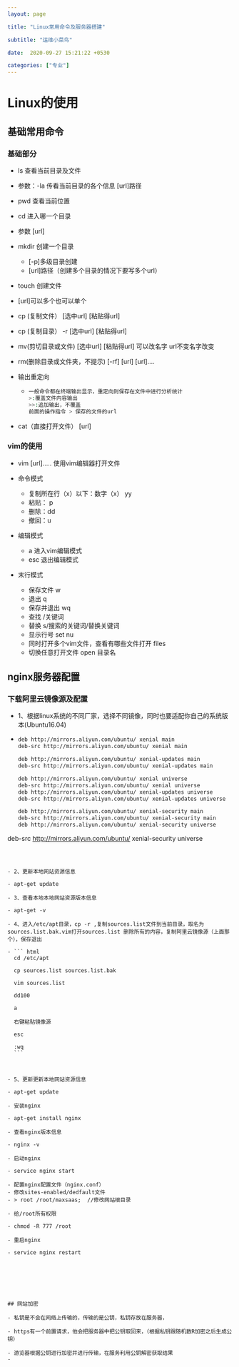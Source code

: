 ```yaml
---
layout: page

title: "Linux常用命令及服务器搭建"

subtitle: "运维小菜鸟"

date:  2020-09-27 15:21:22 +0530

categories: ["专业"]
---
```


# Linux的使用

## 基础常用命令

### 基础部分

- ls	查看当前目录及文件
  
- 参数：-la	传看当前目录的各个信息	[url]路径
  
- pwd    查看当前位置

- cd    进入哪一个目录
  
- 参数    [url]
  
- mkdir     创建一个目录
  - [-p]多级目录创建
  - [url]路径（创建多个目录的情况下要写多个url）

- touch    创建文件
  
- [url]可以多个也可以单个
  
- cp (复制文件） [选中url] [粘贴得url]

- cp (复制目录） -r  [选中url] [粘贴得url]

- mv(剪切目录或文件) [选中url] [粘贴得url]  可以改名字 url不变名字改变

- rm(删除目录或文件夹，不提示) [-rf] [url] [url]....

- 输出重定向

  - ``` php
    一般命令都在终端输出显示，重定向则保存在文件中进行分析统计
    >:覆盖文件内容输出
    >>:追加输出，不覆盖
    前面的操作指令 > 保存的文件的url
    ```

    

- cat（直接打开文件） [url]

### vim的使用

- vim [url].....   使用vim编辑器打开文件
- 命令模式
  - 复制所在行（x）以下：数字（x） yy
  - 粘贴： p
  - 删除：dd
  - 撤回：u

- 编辑模式
  - a    进入vim编辑模式
  - esc    退出编辑模式

- 末行模式
  - 保存文件 w
  - 退出 q
  - 保存并退出 wq 
  - 查找   /关键词
  - 替换  s/搜索的关键词/替换关键词
  - 显示行号 set nu
  - 同时打开多个vim文件，查看有哪些文件打开   files
  - 切换任意打开文件  open 目录名

## nginx服务器配置

### 下载阿里云镜像源及配置

- 1、根据linux系统的不同厂家，选择不同镜像，同时也要适配你自己的系统版本(Ubuntu16.04)

- ``` html
  deb http://mirrors.aliyun.com/ubuntu/ xenial main
  deb-src http://mirrors.aliyun.com/ubuntu/ xenial main
  
  deb http://mirrors.aliyun.com/ubuntu/ xenial-updates main
  deb-src http://mirrors.aliyun.com/ubuntu/ xenial-updates main
  
  deb http://mirrors.aliyun.com/ubuntu/ xenial universe
  deb-src http://mirrors.aliyun.com/ubuntu/ xenial universe
  deb http://mirrors.aliyun.com/ubuntu/ xenial-updates universe
  deb-src http://mirrors.aliyun.com/ubuntu/ xenial-updates universe
  
  deb http://mirrors.aliyun.com/ubuntu/ xenial-security main
  deb-src http://mirrors.aliyun.com/ubuntu/ xenial-security main
  deb http://mirrors.aliyun.com/ubuntu/ xenial-security universe
deb-src http://mirrors.aliyun.com/ubuntu/ xenial-security universe
  ```
  
  
  
- 2、更新本地网站资源信息
  
- apt-get update
  
- 3、查看本地本地网站资源版本信息
  
- apt-get -v
  
- 4、进入/etc/apt目录，cp -r ,复制sources.list文件到当前目录，取名为sources.list.bak.vim打开sources.list 删除所有的内容，复制阿里云镜像源（上面那个），保存退出

  - ``` html
    cd /etc/apt
    
    cp sources.list sources.list.bak
    
    vim sources.list
    
    dd100
    
    a
    
    右键粘贴镜像源
    
    esc
    
    :wq
    ```
    
    

- 5、更新更新本地网站资源信息
  
  - apt-get update
  
- 安装nginx
  
- apt-get install nginx
  
- 查看nginx版本信息
  
- nginx -v
  
- 启动nginx
  
  - service nginx start
  
- 配置nginx配置文件（nginx.conf）
  - 修改sites-enabled/dedfault文件
  - > root /root/maxsaas;  //修改网站根目录

- 给/root所有权限
  
- chmod -R 777 /root
  
- 重启nginx
  
  - service nginx restart 







## 网站加密

- 私钥是不会在网络上传输的，传输的是公钥，私钥存放在服务器，

- https有一个前置请求，他会把服务器中把公钥取回来，（根据私钥跟随机数R加密之后生成公钥）

- 游览器根据公钥进行加密并进行传输，在服务利用公钥解密获取结果
- 